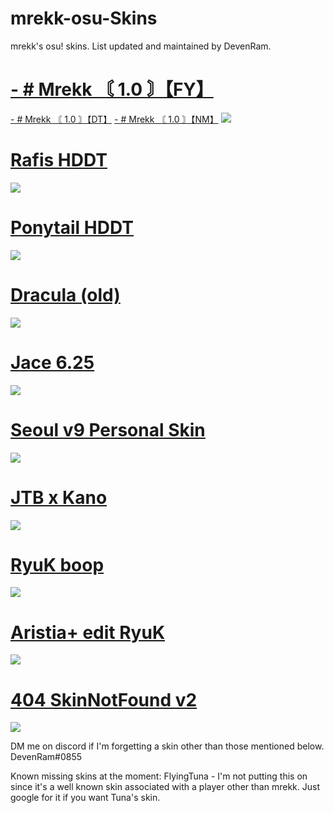 # mrekk-osu-Skins
mrekk's osu! skins. List updated and maintained by DevenRam.

# [- # Mrekk 〘 1.0 〙【FY】](https://drive.google.com/uc?export=download&id=11VY0ResQ2AT-48AhAHsGyOvu9jaPGHP5)
[- # Mrekk 〘 1.0 〙【DT】](https://drive.google.com/uc?export=download&id=1zpB8L-wE9HJbDLvDKh--g8n2QMJCDuAi)
[- # Mrekk 〘 1.0 〙【NM】](https://drive.google.com/uc?export=download&id=1KyfzDBexpJuncrHrVJ5ETZrH3_2IbGYy)
![](https://skins.osuck.net/uploads/posts/2021-01/1611739146_screenshot9120.jpg)

# [Rafis HDDT](https://drive.google.com/u/0/uc?export=download&confirm=e5ti&id=1x21RntTvG_XLiz7SFXuFIQc6NWuOOfsf)
![](https://i.imgur.com/YULitvx.png)

# [Ponytail HDDT](https://gerwi2.s-ul.eu/UpwA6ZsP)
![](https://i.imgur.com/o9VRoFm.png)

# [Dracula (old)](https://www.dropbox.com/s/n57ci29mq0ni815/dracula_final.osk?dl=1)
![](https://skins.osuck.net/uploads/posts/2018-09/1537800520_oqggtfn.jpg)

# [Jace 6.25](https://download2062.mediafire.com/sgw45zsh33cg/r4mclu4kgr600n7/Jace+6.25.osk)
![](https://skins.osuck.net/uploads/posts/2019-07/1563799041_3.jpg)

# [Seoul v9 Personal Skin](https://shigeskinss.s-ul.eu/csrv6H29)
![](https://i.imgur.com/RBEwdpq.png)

# [JTB x Kano](https://puu.sh/F13i5/33ef85de62.osk)
![](https://osu.ppy.sh/ss/15436713/7524)

# [RyuK boop](https://cdn.discordapp.com/attachments/427214130756452353/697696460267061319/boop.osk)
![](https://camo.githubusercontent.com/1baf3104e3be52fbdae1c27a8ed9b55073d0459e/68747470733a2f2f6f73752e7070792e73682f73732f31343733333935372f36636365)

# [Aristia+ edit RyuK](https://download1642.mediafire.com/xwevs8y6vcsg/fmmuq6020lb8sda/Aristia%28Edit%29%2Btrail.osk)
![](https://skins.osuck.net/uploads/posts/2019-07/1561975230_screenshot5519.jpg)

# [404 SkinNotFound v2](https://joofixd.s-ul.eu/Ia93XGt5)
![](https://camo.githubusercontent.com/7a0cf2b830c8f7813f190af0e00575ca13b4e5e0/68747470733a2f2f6f73752e7070792e73682f73732f31333438383938392f61373661)


DM me on discord if I'm forgetting a skin other than those mentioned below. DevenRam#0855

Known missing skins at the moment:
FlyingTuna - I'm not putting this on since it's a well known skin associated with a player other than mrekk.  Just google for it if you want Tuna's skin.

